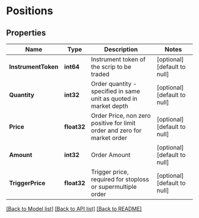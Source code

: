 # Positions

## Properties
Name | Type | Description | Notes
------------ | ------------- | ------------- | -------------
**InstrumentToken** | **int64** | Instrument token of the scrip to be traded | [optional] [default to null]
**Quantity** | **int32** | Order quantity - specified in same unit as quoted in market depth | [optional] [default to null]
**Price** | **float32** | Order Price, non zero positive for limit order and zero for market order | [optional] [default to null]
**Amount** | **int32** | Order Amount | [optional] [default to null]
**TriggerPrice** | **float32** | Trigger price, required for stoploss or supermultiple order | [optional] [default to null]

[[Back to Model list]](../README.md#documentation-for-models) [[Back to API list]](../README.md#documentation-for-api-endpoints) [[Back to README]](../README.md)

